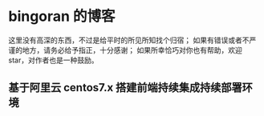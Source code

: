 # bingoran 的博客
这里没有高深的东西，不过是给平时的所见所知找个归宿；
如果有错误或者不严谨的地方，请务必给予指正，十分感谢；
如果所幸恰巧对你也有帮助，欢迎star，对作者也是一种鼓励。

## 基于阿里云 centos7.x 搭建前端持续集成持续部署环境
